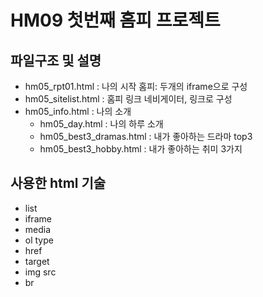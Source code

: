 # HM09 첫번째 홈피 프로젝트
## 파일구조 및 설명
  - hm05_rpt01.html : 나의 시작 홈피: 두개의 iframe으로 구성
  - hm05_sitelist.html : 홈피 링크 네비게이터, 링크로 구성
  - hm05_info.html : 나의 소개
    - hm05_day.html : 나의 하루 소개
    - hm05_best3_dramas.html : 내가 좋아하는 드라마 top3
    - hm05_best3_hobby.html : 내가 좋아하는 취미 3가지

## 사용한 html 기술
- list
- iframe
- media
- ol type
- href
- target
- img src
- br

